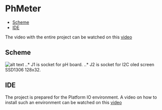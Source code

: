# PhMeter
* [Scheme](#Scheme)
* [IDE](#IDE)

The video with the entire project can be watched on this [video](https://youtu.be/vjk0nq04lCo)
## Scheme
![alt text](http://www.inzynierdomu.pl/wp-content/uploads/2020/12/schemat.png)
..* J1 is socket for pH board.
..* J2 is socket for I2C oled screen SSD1306 128x32.
## IDE
The project is prepared for the Platform IO environment. A video on how to install such an environment can be watched on this [video](https://youtu.be/Em9NuebT2Kc)
